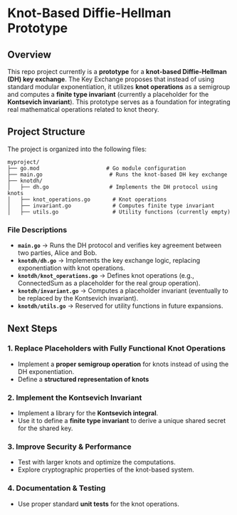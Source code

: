# Knot-Based Diffie-Hellman Prototype

## Overview
This repo project currently is a **prototype** for a **knot-based Diffie-Hellman (DH) key exchange**. The Key Exchange proposes that instead of using standard modular exponentiation, it utilizes **knot operations** as a semigroup and computes a **finite type invariant** (currently a placeholder for the **Kontsevich invariant**). This prototype serves as a foundation for integrating real mathematical operations related to knot theory.

## Project Structure
The project is organized into the following files:

```
myproject/
├── go.mod                     # Go module configuration
├── main.go                     # Runs the knot-based DH key exchange
├── knotdh/
│   ├── dh.go                   # Implements the DH protocol using knots
│   ├── knot_operations.go       # Knot operations
│   ├── invariant.go             # Computes finite type invariant
│   ├── utils.go                 # Utility functions (currently empty)
```

### File Descriptions
- **`main.go`** → Runs the DH protocol and verifies key agreement between two parties, Alice and Bob.
- **`knotdh/dh.go`** → Implements the key exchange logic, replacing exponentiation with knot operations.
- **`knotdh/knot_operations.go`** → Defines knot operations (e.g., ConnectedSum as a placeholder for the real group operation).
- **`knotdh/invariant.go`** → Computes a placeholder invariant (eventually to be replaced by the Kontsevich invariant).
- **`knotdh/utils.go`** → Reserved for utility functions in future expansions.

## Next Steps
### **1. Replace Placeholders with Fully Functional Knot Operations**
- Implement a **proper semigroup operation** for knots instead of using the DH exponentiation.
- Define a **structured representation of knots**

### **2. Implement the Kontsevich Invariant**
- Implement a library for the **Kontsevich integral**.
- Use it to define a **finite type invariant** to derive a unique shared secret for the shared key.

### **3. Improve Security & Performance**
- Test with larger knots and optimize the computations.
- Explore cryptographic properties of the knot-based system.

### **4. Documentation & Testing**
- Use proper standard **unit tests** for the knot operations.

